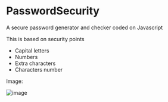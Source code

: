 # PasswordSecurity

A secure password generator and checker coded on Javascript

This is based on security points

- Capital letters
- Numbers
- Extra characters
- Characters number

Image:

![image](https://github.com/rusherdv/PasswordSecurity/assets/105472000/6f1d6e85-d16b-46e5-8cf6-59d950c3e131)
